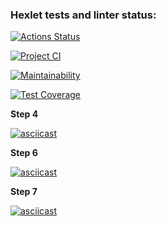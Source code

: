 ### Hexlet tests and linter status:

[![Actions Status](https://github.com/zzpillau/frontend-project-46/actions/workflows/hexlet-check.yml/badge.svg)](https://github.com/zzpillau/frontend-project-46/actions)

[![Project CI](https://github.com/zzpillau/frontend-project-46/actions/workflows/project-ci.yml/badge.svg)](https://github.com/zzpillau/frontend-project-46/actions/workflows/project-ci.yml)

[![Maintainability](https://api.codeclimate.com/v1/badges/4838a7d8db3a8ae9dae3/maintainability)](https://codeclimate.com/github/zzpillau/frontend-project-46/maintainability)

[![Test Coverage](https://api.codeclimate.com/v1/badges/4838a7d8db3a8ae9dae3/test_coverage)](https://codeclimate.com/github/zzpillau/frontend-project-46/test_coverage)

**Step 4**

[![asciicast](https://asciinema.org/a/iljn757trP5IpWG2zXMeQazAd.svg)](https://asciinema.org/a/iljn757trP5IpWG2zXMeQazAd)

**Step 6**

[![asciicast](https://asciinema.org/a/qD5NPQQAZ4L7pquU59l26eovC.svg)](https://asciinema.org/a/qD5NPQQAZ4L7pquU59l26eovC)

**Step 7**

[![asciicast](https://asciinema.org/a/655433.svg)](https://asciinema.org/a/655433)
